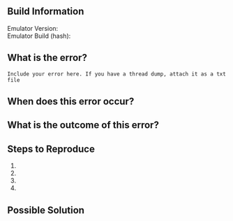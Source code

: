 <!--- Provide a general summary of the issue in the Title above -->
<!-- You should remove sections that are not related or use --> 

## Build Information
<!-- Issues will be closed if you don't provide this information, as we may need to replicate it on your exact build -->
Emulator Version:  
Emulator Build (hash):

## What is the error?
```
Include your error here. If you have a thread dump, attach it as a txt file
```

## When does this error occur?
<!--- Tell us when this error occurs -->

## What is the outcome of this error?
<!--- What happens after this error occurs? Does the emulator crash? Does the user disconnect?  -->

## Steps to Reproduce
<!--- Provide a link to a live example, or an unambiguous set of steps to -->
<!--- reproduce this bug. Include code to reproduce, if relevant -->
1.
1.
1.
1.

## Possible Solution
<!--- Not obligatory, but suggest a fix/reason for the bug or make a merge request for your solution -->